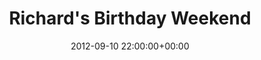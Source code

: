 ---
date: 2012-09-10 22:00:00+00:00
layout: album
title: Richard's Birthday Weekend
categories: 
- events
photoset: 72157644669819454
flickimg: 14184192384
comments: true
---
